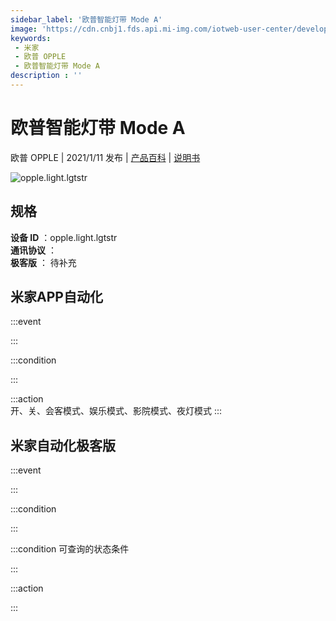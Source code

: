 ```yaml
---
sidebar_label: '欧普智能灯带 Mode A'
image: 'https://cdn.cnbj1.fds.api.mi-img.com/iotweb-user-center/developer_1679047768419LyWAjW13.png?GalaxyAccessKeyId=AKVGLQWBOVIRQ3XLEW&Expires=9223372036854775807&Signature=NQXbnp0zgk1rtWmczMklztKPUcw='
keywords: 
 - 米家
 - 欧普 OPPLE
 - 欧普智能灯带 Mode A
description : ''
---
```

# 欧普智能灯带 Mode A

欧普 OPPLE | 2021/1/11 发布 | [产品百科](https://home.mi.com/webapp/content/baike/product/index.html?model=opple.light.lgtstr/) | [说明书](https://home.mi.com/views/introduction.html?model=opple.light.lgtstr&region=cn)

![opple.light.lgtstr](https://cdn.cnbj1.fds.api.mi-img.com/iotweb-user-center/developer_1679047768419LyWAjW13.png?GalaxyAccessKeyId=AKVGLQWBOVIRQ3XLEW&Expires=9223372036854775807&Signature=NQXbnp0zgk1rtWmczMklztKPUcw=)

## 规格  
> 
**设备 ID** ：opple.light.lgtstr  
**通讯协议** ：  
**极客版**  ： 待补充 


## 米家APP自动化  

:::event  

:::

:::condition  

:::

:::action   
开、关、会客模式、娱乐模式、影院模式、夜灯模式
:::

## 米家自动化极客版  

:::event  

:::

:::condition  

:::

:::condition 可查询的状态条件  

:::

:::action  

:::

        
